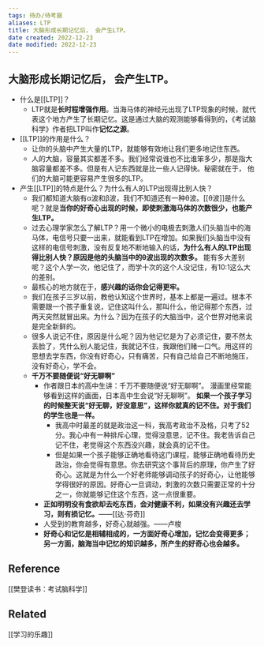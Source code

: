 ```yaml
---
tags: 待办/待考据
aliases: LTP
title: 大脑形成长期记忆后， 会产生LTP。
date created: 2022-12-23
date modified: 2022-12-23
---
```


## 大脑形成长期记忆后， 会产生LTP。

-   什么是[[LTP]]？
    - LTP就是**长时程增强作用**。当海马体的神经元出现了LTP现象的时候，就代表这个地方产生了长期记忆。这是通过大脑的观测能够看得到的，《考试脑科学》作者把LTP叫作**记忆之源**。
- [[LTP]]的作用是什么？
    -   让你的头脑中产生大量的LTP，就能够有效地让我们更多地记住东西。
    -   人的大脑，容量其实都差不多。我们经常说谁也不比谁笨多少，那是指大脑容量都差不多。但是有人记东西就是比一些人记得快。秘密就在于， 他们的大脑可能更容易产生很多的LTP。
-  产生[[LTP]]的特点是什么？为什么有人的LTP出现得比别人快？
    -   我们都知道大脑有α波和β波，我们不知道还有一种θ波。[[θ波]]是什么呢？就是**当你的好奇心出现的时候，即使刺激海马体的次数很少，也能产生LTP。**
    -   过去心理学家怎么了解LTP？用一个微小的电极去刺激人们头脑当中的海马体，电信号只要一出来，就能看到LTP在增加。如果我们头脑当中没有这样的电信号刺激，没有反复地不断地输入的话，**为什么有人的LTP出现得比别人快？原因是他的头脑当中的θ波出现的次数多。** 能有多大差别呢？这个人学一次，他记住了，而学十次的这个人没记住，有10:1这么大的差别。
    -   最核心的地方就在于，**感兴趣的话你会记得更牢。**
    -   我们在孩子三岁以前，教他认知这个世界时，基本上都是一遍过。根本不需要跟一个孩子重复说，记住这叫什么，那叫什么，他记得那个东西，过两天突然就冒出来。为什么？因为在孩子的大脑当中，这个世界对他来说是完全新鲜的。
    -   很多人说记不住，原因是什么呢？因为他记忆是为了必须记住，要不然太丢脸了，凭什么别人能记住，我就记不住，我跟他们赌一口气。用这样的思想去学东西，你没有好奇心，只有痛苦，只有自己给自己不断地施压，没有好奇心，学不会。
    -   **千万不要随便说“好无聊啊”**
        -   作者跟日本的高中生讲：千万不要随便说“好无聊啊”。 漫画里经常能够看到这样的画面，日本高中生会说“好无聊啊”。 **如果一个孩子学习的时候整天说“好无聊，好没意思”，这样你就真的记不住。对于我们的学生也是一样。**
            -   我高中时最差的就是政治这一科，我高考政治不及格，只考了52分。我心中有一种排斥心理，觉得没意思，记不住。我老告诉自己记不住，老觉得这个东西没兴趣，就会真的记不住。
            -   但是如果一个孩子能够正确地看待这门课程，能够正确地看待历史政治，你会觉得有意思。你去研究这个事背后的原理，你产生了好奇心。这就是为什么一个好老师能够调动孩子的好奇心，让他能够学得很好的原因。好奇心一旦调动，刺激的次数只需要正常的十分之一，你就能够记住这个东西，这一点很重要。
        -   **正如明明没有食欲却去吃东西，会对健康不利，如果没有兴趣还去学习，则有损记忆。**——[[达·芬奇]]
        -   人受到的教育越多，好奇心就越强。——卢梭
        -   **好奇心和记忆是相辅相成的，一方面好奇心增加，记忆会变得更多；另一方面，脑海当中记忆的知识越多，所产生的好奇心也会越多。**


## Reference
[[樊登读书：考试脑科学]]

## Related
[[学习的乐趣]]